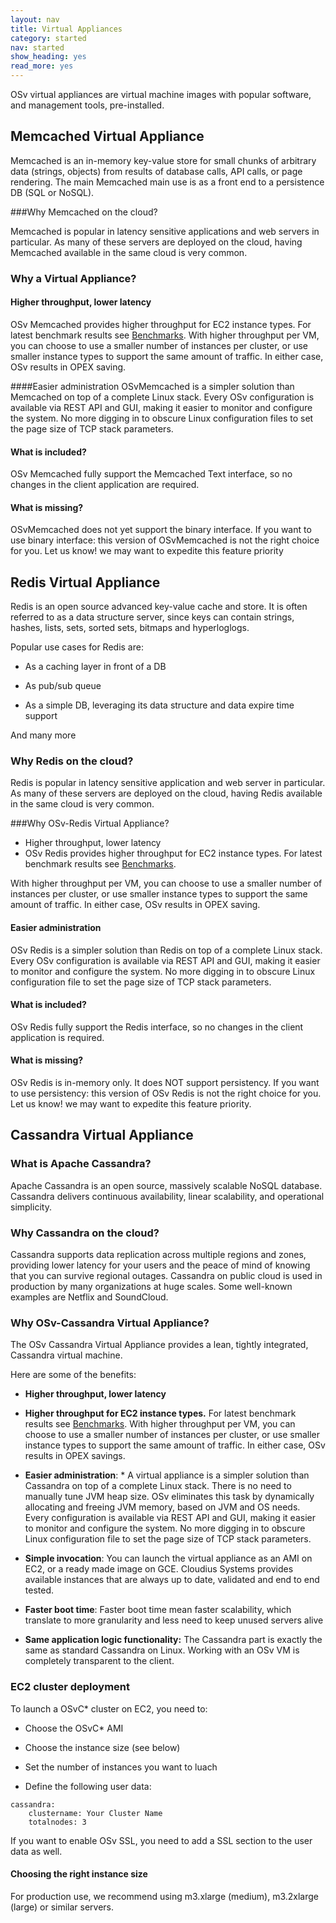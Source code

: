 ```yaml
---
layout: nav
title: Virtual Appliances
category: started
nav: started
show_heading: yes
read_more: yes
---
```


OSv virtual appliances are virtual machine images with popular software, and management tools, pre-installed.  

<!--more-->

## Memcached Virtual Appliance

Memcached is an in-memory key-value store for small chunks of arbitrary data (strings, objects) from results of database calls, API calls, or page rendering.
The main Memcached main use is as a front end to a persistence DB (SQL or NoSQL).

###Why Memcached on the cloud?

Memcached is popular in latency sensitive applications and web servers in particular.
As many of these servers are deployed on the cloud, having Memcached available in the same cloud is very common.

### Why a Virtual Appliance?

#### Higher throughput, lower latency

OSv Memcached provides higher throughput for EC2 instance types. For latest benchmark results see [Benchmarks](/benchmarks/).
With higher throughput per VM, you can choose to use a smaller number of instances per cluster, or use smaller instance types to support the same amount of traffic.
In either case, OSv results in OPEX saving.

####Easier administration
OSvMemcached is a simpler solution than Memcached on top of a complete Linux stack.
Every OSv configuration is available via REST API and GUI, making it easier to monitor and configure the system. No more digging in to obscure Linux configuration files to set the page size of TCP stack parameters.

#### What is included?
OSv Memcached fully support the Memcached Text interface, so no changes in the client application are required.


#### What is missing?
OSvMemcached does not yet support the binary interface.
If you want to use binary interface: 
this version of OSvMemcached is not the right choice for you.
Let us know! we may want to expedite this feature priority

<!-- Register for OSv Beta [TBD link] to get a AMI ID to use. -->


## Redis Virtual Appliance 

Redis is an open source advanced key-value cache and store. It is often referred to as a data structure server, since keys can contain strings, hashes, lists, sets, sorted sets, bitmaps and hyperloglogs.

Popular use cases for Redis are:

 * As a caching layer in front of a DB

 * As pub/sub queue

 * As a simple DB, leveraging its data structure and data expire time support

And many more

### Why Redis on the cloud?
Redis is popular in latency sensitive application and web server in particular.
As many of these servers are deployed on the cloud, having Redis available in the same cloud is very common.

###Why OSv-Redis Virtual Appliance?

 * Higher  throughput, lower latency
 * OSv Redis  provides higher throughput for EC2 instance types. For latest benchmark results see [Benchmarks](/benchmarks/).

With higher throughput per VM, you can choose to use a smaller number of instances per cluster, or use smaller instance types to support the same amount of traffic.
In either case, OSv results in OPEX saving.

#### Easier administration
OSv Redis  is a simpler solution than Redis on top of a complete Linux stack.
Every OSv configuration is available via REST API and GUI, making it easier to monitor and configure the system. No more digging in to obscure Linux configuration file to set the page size of TCP stack parameters.

#### What is included?
OSv Redis fully support the Redis interface, so no changes in the client application is required.

#### What is missing?
OSv Redis is in-memory only. It does NOT support persistency. 
If you want to use persistency: 
this version of OSv Redis is not the right choice for you.
Let us know! we may want to expedite this feature priority.

<!-- Register for OSv Beta [TBD link] to get a AMI ID to use. -->


## Cassandra Virtual Appliance

### What is Apache Cassandra?

Apache Cassandra is an open source, massively scalable NoSQL database. Cassandra delivers continuous availability, linear scalability, and operational simplicity.

### Why Cassandra on the cloud?

Cassandra supports data replication across multiple regions and zones, providing lower latency for your users and the peace of mind of knowing that you can survive regional outages.
Cassandra on public cloud is used in production by many organizations at huge scales. Some well-known examples are Netflix and SoundCloud.

### Why OSv-Cassandra Virtual Appliance?

The OSv Cassandra Virtual Appliance  provides a lean, tightly integrated, Cassandra virtual machine.

Here are some of the benefits:

 * **Higher throughput, lower latency**

 * **Higher throughput for EC2 instance types.** For latest benchmark results see [Benchmarks](/benchmarks).  With higher throughput per VM, you can choose to use a smaller number of instances per cluster, or use smaller instance types to support the same amount of traffic.  In either case, OSv results in OPEX savings.

  *  **Easier administration**: *  A virtual appliance
  is a simpler solution than Cassandra on top of a
  complete Linux stack. There is no need to manually
  tune JVM heap size. OSv eliminates this task by
  dynamically allocating and freeing JVM memory, based
  on JVM and OS needs. Every configuration is
  available via REST API and GUI, making it easier to
  monitor and configure the system. No more digging
  in to obscure Linux configuration file to set the
  page size of TCP stack parameters.

  *  **Simple invocation**: You can launch the virtual
    appliance as an AMI on EC2, or a ready
    made image on GCE. Cloudius Systems provides
    available instances that are always up to date,
    validated and end to end tested.

  * **Faster boot time**: Faster boot time mean faster scalability, which translate to more granularity and less need to keep unused servers alive

  *  **Same application logic functionality:** The Cassandra part is exactly the same as standard Cassandra on Linux. Working with an OSv VM is completely transparent to the client.


### EC2 cluster deployment
To launch a OSvC* cluster on EC2, you need to:

 * Choose the OSvC* AMI

 * Choose the instance size (see below)

 * Set the number of instances you want to luach

 * Define the following user data:

```
cassandra:
    clustername: Your Cluster Name
    totalnodes: 3
```
If you want to enable OSv SSL, you need to add a SSL section to the user data as well.

#### Choosing the right instance size
For production use, we recommend using  m3.xlarge (medium), m3.2xlarge (large) or similar servers.

